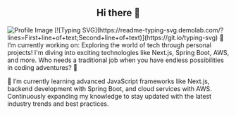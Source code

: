 <h2 align="center">Hi there 👋</h2>


<!--
**wilmerx5/wilmerx5** is a ✨ _special_ ✨ repository because its `README.md` (this file) appears on your GitHub profile.


Here are some ideas to get you started:

- 🔭 I’m currently working on ...
- 🌱 I’m currently learning ...
- 👯 I’m looking to collaborate on ...
- 🤔 I’m looking for help with ...
- 💬 Ask me about ...
- 📫 How to reach me: ...
- 😄 Pronouns: ...
- ⚡ Fun fact: ...
-->

<img src="https://i.imgur.com/PqnJiJB.png" alt="Profile Image"/>
[![Typing SVG](https://readme-typing-svg.demolab.com/?lines=First+line+of+text;Second+line+of+text)](https://git.io/typing-svg)
🔭 I’m currently working on: Exploring the world of tech through personal projects! I'm diving into exciting technologies like Next.js, Spring Boot, AWS, and more. Who needs a traditional job when you have endless possibilities in coding adventures? 🚀



🌱 I’m currently learning advanced JavaScript frameworks like Next.js, backend development with Spring Boot, and cloud services with AWS. Continuously expanding my knowledge to stay updated with the latest industry trends and best practices.

